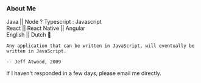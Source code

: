 ### About Me

Java || Node ? Typescript : Javascript\
React || React Native || Angular\
English || Dutch :pinching_hand:

    Any application that can be written in JavaScript, will eventually be written in JavaScript.

    -- Jeff Atwood, 2009

If I haven't responded in a few days, please email me directly. 
